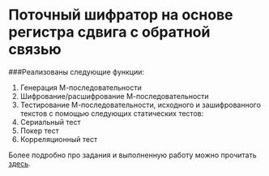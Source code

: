 # Поточный шифратор на основе регистра сдвига с обратной связью
###Реализованы следующие функции:
1. Генерация М-последовательности
2. Шифрование/расшифрование М-последовательности
3. Тестирование М-последовательности, исходного и зашифрованного текстов с помощью следующих статических тестов:
 1. Сериальный тест
 2. Покер тест
 3. Корреляционный тест

Более подробно про задания и выполненную работу можно прочитать [здесь](https://disk.yandex.ru/d/jNeNFw3PhDFIIw).
